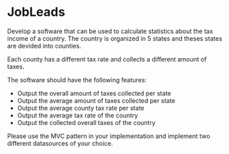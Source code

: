 # JobLeads

Develop a software that can be used to calculate statistics about the tax income of a country. The country is organized in 5 states and theses states are devided into counties.

Each county has a different tax rate and collects a different amount of taxes.

The software should have the following features:

- Output the overall amount of taxes collected per state
- Output the average amount of taxes collected per state
- Output the average county tax rate per state
- Output the average tax rate of the country 
- Output the collected overall taxes of the country

Please use the MVC pattern in your implementation and implement two different datasources of your choice.
